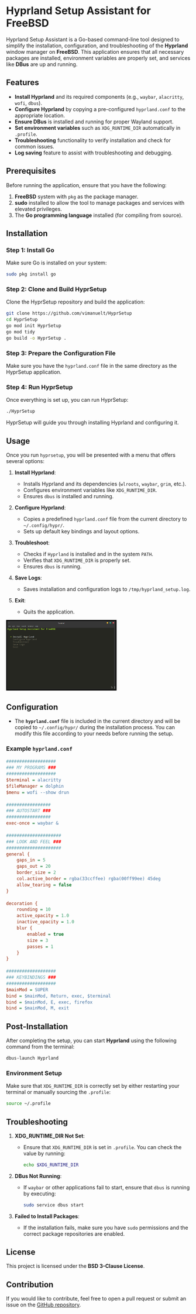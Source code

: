 # Hyprland Setup Assistant for FreeBSD

Hyprland Setup Assistant is a Go-based command-line tool designed to simplify the installation, configuration, and troubleshooting of the **Hyprland** window manager on **FreeBSD**. This application ensures that all necessary packages are installed, environment variables are properly set, and services like **DBus** are up and running.

## Features

- **Install Hyprland** and its required components (e.g., `waybar`, `alacritty`, `wofi`, `dbus`).
- **Configure Hyprland** by copying a pre-configured `hyprland.conf` to the appropriate location.
- **Ensure DBus** is installed and running for proper Wayland support.
- **Set environment variables** such as `XDG_RUNTIME_DIR` automatically in `.profile`.
- **Troubleshooting** functionality to verify installation and check for common issues.
- **Log saving** feature to assist with troubleshooting and debugging.

## Prerequisites

Before running the application, ensure that you have the following:

1. **FreeBSD** system with `pkg` as the package manager.
2. **sudo** installed to allow the tool to manage packages and services with elevated privileges.
3. The **Go programming language** installed (for compiling from source).

## Installation

### Step 1: Install Go
Make sure Go is installed on your system:

```bash
sudo pkg install go
```

### Step 2: Clone and Build HyprSetup

Clone the HyprSetup repository and build the application:

```bash
git clone https://github.com/vimanuelt/HyprSetup
cd HyprSetup
go mod init HyprSetup
go mod tidy
go build -o HyprSetup .
```

### Step 3: Prepare the Configuration File

Make sure you have the `hyprland.conf` file in the same directory as the HyprSetup application.

### Step 4: Run HyprSetup

Once everything is set up, you can run HyprSetup:

```bash
./HyprSetup
```

HyprSetup will guide you through installing Hyprland and configuring it.

## Usage

Once you run `hyprsetup`, you will be presented with a menu that offers several options:

1. **Install Hyprland**:
   - Installs Hyprland and its dependencies (`wlroots`, `waybar`, `grim`, etc.).
   - Configures environment variables like `XDG_RUNTIME_DIR`.
   - Ensures `dbus` is installed and running.

2. **Configure Hyprland**:
   - Copies a predefined `hyprland.conf` file from the current directory to `~/.config/hypr/`.
   - Sets up default key bindings and layout options.

3. **Troubleshoot**:
   - Checks if `Hyprland` is installed and in the system `PATH`.
   - Verifies that `XDG_RUNTIME_DIR` is properly set.
   - Ensures `dbus` is running.

4. **Save Logs**:
   - Saves installation and configuration logs to `/tmp/hyprland_setup.log`.

5. **Exit**:
   - Quits the application.

<img src='./img/hyprsetup.png' width=60%>

## Configuration

- The **`hyprland.conf`** file is included in the current directory and will be copied to `~/.config/hypr/` during the installation process. You can modify this file according to your needs before running the setup.

### Example `hyprland.conf`

```ini
###################
### MY PROGRAMS ###
###################
$terminal = alacritty
$fileManager = dolphin
$menu = wofi --show drun

#################
### AUTOSTART ###
#################
exec-once = waybar &

#####################
### LOOK AND FEEL ###
#####################
general {
    gaps_in = 5
    gaps_out = 20
    border_size = 2
    col.active_border = rgba(33ccffee) rgba(00ff99ee) 45deg
    allow_tearing = false
}

decoration {
    rounding = 10
    active_opacity = 1.0
    inactive_opacity = 1.0
    blur {
        enabled = true
        size = 3
        passes = 1
    }
}

###################
### KEYBINDINGS ###
###################
$mainMod = SUPER
bind = $mainMod, Return, exec, $terminal
bind = $mainMod, E, exec, firefox
bind = $mainMod, M, exit
```

## Post-Installation

After completing the setup, you can start **Hyprland** using the following command from the terminal:

```bash
dbus-launch Hyprland
```

### Environment Setup

Make sure that `XDG_RUNTIME_DIR` is correctly set by either restarting your terminal or manually sourcing the `.profile`:

```bash
source ~/.profile
```

## Troubleshooting

1. **XDG_RUNTIME_DIR Not Set**:
   - Ensure that `XDG_RUNTIME_DIR` is set in `.profile`. You can check the value by running:
     ```bash
     echo $XDG_RUNTIME_DIR
     ```

2. **DBus Not Running**:
   - If `waybar` or other applications fail to start, ensure that `dbus` is running by executing:
     ```bash
     sudo service dbus start
     ```

3. **Failed to Install Packages**:
   - If the installation fails, make sure you have `sudo` permissions and the correct package repositories are enabled.

## License

This project is licensed under the **BSD 3-Clause License**.

## Contribution

If you would like to contribute, feel free to open a pull request or submit an issue on the [GitHub repository](https://github.com/vimanuelt/hyprland-setup).
